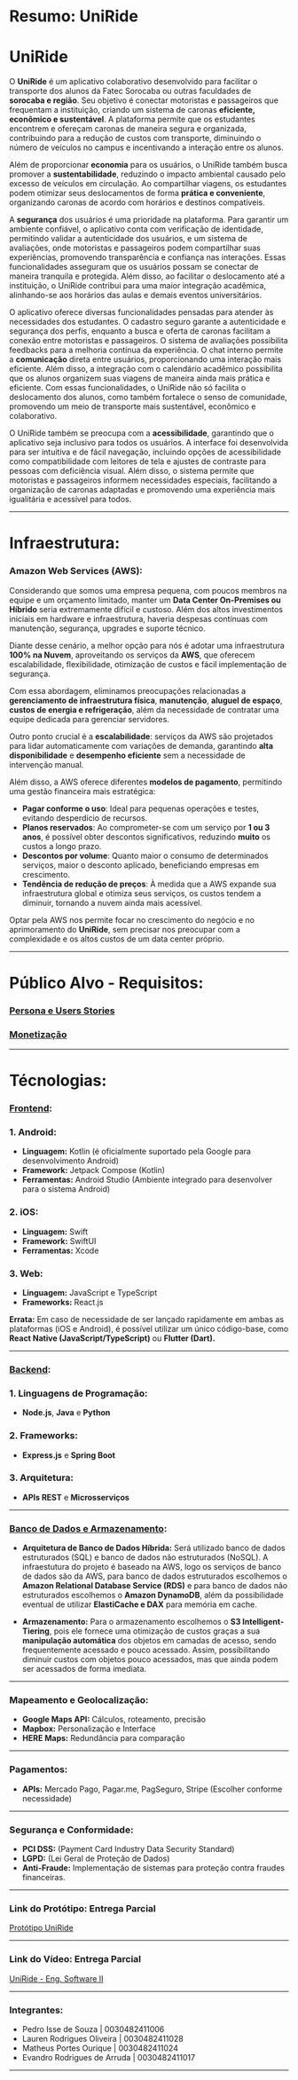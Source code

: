 # **Resumo: UniRide**

# UniRide

O **UniRide** é um aplicativo colaborativo desenvolvido para facilitar o transporte dos alunos da Fatec Sorocaba ou outras faculdades de **sorocaba e região**. Seu objetivo é conectar motoristas e passageiros que frequentam a instituição, criando um sistema de caronas **eficiente, econômico e sustentável**. A plataforma permite que os estudantes encontrem e ofereçam caronas de maneira segura e organizada, contribuindo para a redução de custos com transporte, diminuindo o número de veículos no campus e incentivando a interação entre os alunos.

Além de proporcionar **economia** para os usuários, o UniRide também busca promover a **sustentabilidade**, reduzindo o impacto ambiental causado pelo excesso de veículos em circulação. Ao compartilhar viagens, os estudantes podem otimizar seus deslocamentos de forma **prática e conveniente**, organizando caronas de acordo com horários e destinos compatíveis.

A **segurança** dos usuários é uma prioridade na plataforma. Para garantir um ambiente confiável, o aplicativo conta com verificação de identidade, permitindo validar a autenticidade dos usuários, e um sistema de avaliações, onde motoristas e passageiros podem compartilhar suas experiências, promovendo transparência e confiança nas interações. Essas funcionalidades asseguram que os usuários possam se conectar de maneira tranquila e protegida. Além disso, ao facilitar o deslocamento até a instituição, o UniRide contribui para uma maior integração acadêmica, alinhando-se aos horários das aulas e demais eventos universitários.

O aplicativo oferece diversas funcionalidades pensadas para atender às necessidades dos estudantes. O cadastro seguro garante a autenticidade e segurança dos perfis, enquanto a busca e oferta de caronas facilitam a conexão entre motoristas e passageiros. O sistema de avaliações possibilita feedbacks para a melhoria contínua da experiência. O chat interno permite a **comunicação** direta entre usuários, proporcionando uma interação mais eficiente. Além disso, a integração com o calendário acadêmico possibilita que os alunos organizem suas viagens de maneira ainda mais prática e eficiente. Com essas funcionalidades, o UniRide não só facilita o deslocamento dos alunos, como também fortalece o senso de comunidade, promovendo um meio de transporte mais sustentável, econômico e colaborativo.

O UniRide também se preocupa com a **acessibilidade**, garantindo que o aplicativo seja inclusivo para todos os usuários. A interface foi desenvolvida para ser intuitiva e de fácil navegação, incluindo opções de acessibilidade como compatibilidade com leitores de tela e ajustes de contraste para pessoas com deficiência visual. Além disso, o sistema permite que motoristas e passageiros informem necessidades especiais, facilitando a organização de caronas adaptadas e promovendo uma experiência mais igualitária e acessível para todos.

---

# Infraestrutura:

### **Amazon Web Services (AWS):**

Considerando que somos uma empresa pequena, com poucos membros na equipe e um orçamento limitado, manter um **Data Center On-Premises ou Híbrido** seria extremamente difícil e custoso. Além dos altos investimentos iniciais em hardware e infraestrutura, haveria despesas contínuas com manutenção, segurança, upgrades e suporte técnico.  

Diante desse cenário, a melhor opção para nós é adotar uma infraestrutura **100% na Nuvem**, aproveitando os serviços da **AWS**, que oferecem escalabilidade, flexibilidade, otimização de custos e fácil implementação de segurança.  

Com essa abordagem, eliminamos preocupações relacionadas a **gerenciamento de infraestrutura física**, **manutenção**, **aluguel de espaço**, **custos de energia e refrigeração**, além da necessidade de contratar uma equipe dedicada para gerenciar servidores.  

Outro ponto crucial é a **escalabilidade**: serviços da AWS são projetados para lidar automaticamente com variações de demanda, garantindo **alta disponibilidade** e **desempenho eficiente** sem a necessidade de intervenção manual.  

Além disso, a AWS oferece diferentes **modelos de pagamento**, permitindo uma gestão financeira mais estratégica:  
- **Pagar conforme o uso**: Ideal para pequenas operações e testes, evitando desperdício de recursos.  
- **Planos reservados**: Ao comprometer-se com um serviço por **1 ou 3 anos**, é possível obter descontos significativos, reduzindo **muito** os custos a longo prazo.  
- **Descontos por volume**: Quanto maior o consumo de determinados serviços, maior o desconto aplicado, beneficiando empresas em crescimento.  
- **Tendência de redução de preços**: À medida que a AWS expande sua infraestrutura global e otimiza seus serviços, os custos tendem a diminuir, tornando a nuvem ainda mais acessível.  

Optar pela AWS nos permite focar no crescimento do negócio e no aprimoramento do **UniRide**, sem precisar nos preocupar com a complexidade e os altos custos de um data center próprio.  

---

# **Público Alvo - Requisitos:**

### [Persona e Users Stories](./Documentos/Personas-e-User-Stories.md)

### [Monetização](./Documentos/Monetizacao.md)

---

# **Técnologias:**

### [Frontend](./Documentos/Requisitos-Frontend.md):

### 1. Android:
- **Linguagem:** Kotlin (é oficialmente suportado pela Google para desenvolvimento Android)
- **Framework:** Jetpack Compose (Kotlin)
- **Ferramentas:** Android Studio (Ambiente integrado para desenvolver para o sistema Android)

### 2. iOS:
- **Linguagem:** Swift
- **Framework:** SwiftUI 
- **Ferramentas:** Xcode

### 3. Web:
- **Linguagem:** JavaScript e TypeScript
- **Frameworks:** React.js

**Errata:** Em caso de necessidade de ser lançado rapidamente em ambas as plataformas (iOS e Android), é possível utilizar um único código-base, como **React Native (JavaScript/TypeScript)** ou **Flutter (Dart).**

---

### [Backend](./Documentos/Requisitos-Backend.md):

### 1. Linguagens de Programação:
- **Node.js**, **Java** e **Python**

### 2. Frameworks:
- **Express.js** e **Spring Boot**

### 3. Arquitetura:
- **APIs REST** e **Microsserviços**

---

### [Banco de Dados e Armazenamento](./Documentos/Requisitos-BD-Armazenamento.md):

- **Arquitetura de Banco de Dados Híbrida:** Será utilizado banco de dados estruturados (SQL) e banco de dados não estruturados (NoSQL). A infraestutura do projeto é baseado na AWS, logo os serviços de banco de dados são da AWS, para banco de dados estruturados escolhemos o **Amazon Relational Database Service (RDS)** e para banco de dados não estruturados escolhemos o **Amazon DynamoDB**, além da possibilidade eventual de utilizar **ElastiCache e DAX** para memória em cache. 

- **Armazenamento:** Para o armazenamento escolhemos o **S3 Intelligent-Tiering**, pois ele fornece uma otimização de custos graças a sua **manipulação automática** dos objetos em camadas de acesso, sendo frequentemente acessado e pouco acessado. Assim, possibilitando diminuir custos com objetos pouco acessados, mas que ainda podem ser acessados de forma imediata. 

---

### Mapeamento e Geolocalização:

- **Google Maps API:** Cálculos, roteamento, precisão
- **Mapbox:** Personalização e Interface
- **HERE Maps:** Redundância para comparação

---

### Pagamentos:

- **APIs:** Mercado Pago, Pagar.me, PagSeguro, Stripe (Escolher conforme necessidade)

---

### Segurança e Conformidade:

- **PCI DSS:** (Payment Card Industry Data Security Standard)
- **LGPD:** (Lei Geral de Proteção de Dados)
- **Anti-Fraude:** Implementação de sistemas para proteção contra fraudes financeiras.

---

### Link do Protótipo: Entrega Parcial

[Protótipo UniRide](https://www.canva.com/design/DAGknZsKRDI/zfcBEAYSNckWgAhQa9itaQ/edit?utm_content=DAGknZsKRDI&utm_campaign=designshare&utm_medium=link2&utm_source=sharebutton)

---

### Link do Vídeo: Entrega Parcial

[UniRide - Eng. Software II](https://youtu.be/IkfgUq0SA7M)

---

### Integrantes:

- Pedro Isse de Souza | 0030482411006
- Lauren Rodrigues Oliveira | 0030482411028
- Matheus Portes Ourique | 0030482411024
- Evandro Rodrigues de Arruda | 0030482411017

---
